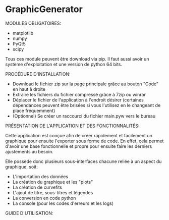 # GraphicGenerator

MODULES OBLIGATOIRES:
- matplotlib
- numpy
- PyQt5
- scipy

Tous ces module peuvent être download via pip. Il faut aussi avoir un système d'exploitation et une version de python 64 bits.

PROCÉDURE D'INSTALLATION:
- Download le fichier zip sur la page principale grâce au bouton "Code" en haut à droite
- Extraire les fichiers du fichier compressé grâce à 7zip ou winrar
- Déplacer le fichier de l'application à l'endroit désirer (certaines dépendances peuvent être brisées si vous l'utilisez en le changeant de place fréquemment)
- (Optionnel) Se créer un raccourci du fichier main.pyw vers le bureau

PRÉSENTATION DE L'APPLICATION ET DES FONCTIONNALITÉS:

Cette application est conçue afin de créer rapidement et facilement un graphique pour ensuite l'exporter sous forme de code. En effet, cela permet d'avoir une base fonctionnelle et propre pour ensuite faire les derniers ajustements au besoin.

Elle possède donc plusieurs sous-interfaces chacune reliée à un aspect du graphique, soit:
- L'importation des données
- La création du graphique et les "plots"
- La création de curvefits
- L'ajout de titre, sous-titres et légendes
- La conversion en code python
- La console (pour les codes d'erreurs et les logs)

GUIDE D'UTILISATION:

